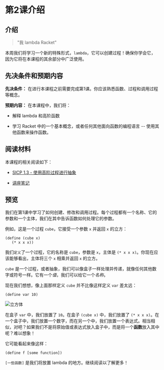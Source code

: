 # 第2课介绍

## 介绍

> "我 lambda Racket"

本周我们将学习一个新的特殊形式，`lambda`，它可以创建过程！确保你学会它，因为它将在本课程的其余部分中广泛使用。

## 先决条件和预期内容

**先决条件：** 在进行本课程之前需要完成第1课。你应该熟悉函数、过程和调用过程等概念。

**预期内容：** 在本课程中，我们将：

+   解释 lambda 和高阶函数

+   学习 Racket 中的一个基本概念，或者任何其他面向函数的编程语言 -- 使用其他函数来操作函数。

## 阅读材料

本课程的相关阅读如下：

+   [SICP 1.3 - 使用高阶过程进行抽象](http://mitpress.mit.edu/sicp/full-text/book/book-Z-H-12.html)

+   [讲座笔记](http://inst.eecs.berkeley.edu/~cs61as/reader/notes.pdf#page=9)

## 预览

我们在第1课中学习了如何创建、修改和调用过程。每个过程都有一个名称、它的参数和一个主体，我们在其中告诉函数如何处理它的参数。

例如，这是一个过程 `cube`，它接受一个参数 `x` 并返回 `x` 的立方：

```
(define (cube x)  
   (* x x x)) 
```

我们`定义`了一个过程，它的名称是 `cube`，参数是 `x`，主体是 `(* x x x)`。你现在应该能够看出，主体将三个 `x` 相乘并返回 `x` 的立方。

`cube` 是一个过程，或者抽象，我们可以像盒子一样处理并传递，就像任何其他数字或符号一样。它有一个*值*，我们可以给它一个*名称*。

现在我们想想，像上面那样定义 `cube` 并不比像这样定义 `var` 差太远：

```
(define var 10) 
```

![立方体](https://dl.dropboxusercontent.com/u/16963685/cs61as-edx/cube_diagram.png)

在盒子 `var` 中，我们放置了 `10`。在盒子 `(cube x)` 中，我们放置了 `(* x x x)`。在一个盒子中，我们放置一个数字，而在另一个中，我们放置一个表达式。相当相似，对吧？如果我们不是将原始值或表达式放入盒子中，而是将一个**函数**放入其中呢？难以想象！

它可能看起来像这样：

```
(define f [some function]) 
```

`[一些函数]` 是我们将放置 lambda 的地方。继续阅读以了解更多！

